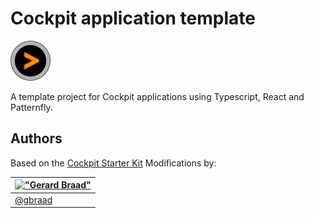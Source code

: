 Cockpit application template
============================

!["Prompt"](https://raw.githubusercontent.com/gbraad/assets/gh-pages/icons/prompt-icon-64.png)


A template project for Cockpit applications using Typescript, React and Patternfly.


Authors
-------

Based on the [Cockpit Starter Kit](https://github.com/cockpit-project/starter-kit)
Modifications by:

| [!["Gerard Braad"](http://gravatar.com/avatar/e466994eea3c2a1672564e45aca844d0.png?s=60)](http://gbraad.nl "Gerard Braad <me@gbraad.nl>") |
|---|
| [@gbraad](https://gbraad.nl/social)  |
